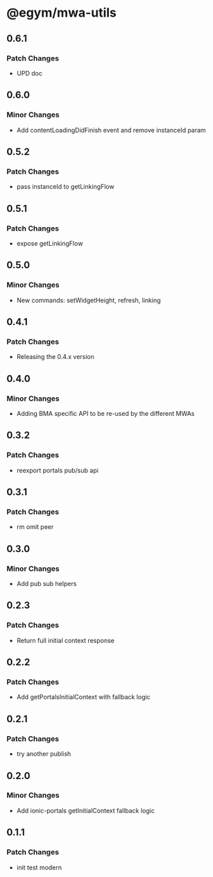 # @egym/mwa-utils

## 0.6.1

### Patch Changes

- UPD doc

## 0.6.0

### Minor Changes

- Add contentLoadingDidFinish event and remove instanceId param

## 0.5.2

### Patch Changes

- pass instanceId to getLinkingFlow

## 0.5.1

### Patch Changes

- expose getLinkingFlow

## 0.5.0

### Minor Changes

- New commands: setWidgetHeight, refresh, linking

## 0.4.1

### Patch Changes

- Releasing the 0.4.x version

## 0.4.0

### Minor Changes

- Adding BMA specific API to be re-used by the different MWAs

## 0.3.2

### Patch Changes

- reexport portals pub/sub api

## 0.3.1

### Patch Changes

- rm omit peer

## 0.3.0

### Minor Changes

- Add pub sub helpers

## 0.2.3

### Patch Changes

- Return full initial context response

## 0.2.2

### Patch Changes

- Add getPortalsInitialContext with fallback logic

## 0.2.1

### Patch Changes

- try another publish

## 0.2.0

### Minor Changes

- Add ionic-portals getInitialContext fallback logic

## 0.1.1

### Patch Changes

- init test modern
